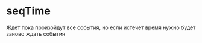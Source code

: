 # seqTime

Ждет пока произойдут все события, но если истечет время нужно будет заново ждать события

